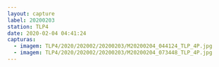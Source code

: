 ```yaml
---
layout: capture
label: 20200203
station: TLP4
date: 2020-02-04 04:41:24
capturas:
  - imagem: TLP4/2020/202002/20200203/M20200204_044124_TLP_4P.jpg
  - imagem: TLP4/2020/202002/20200203/M20200204_073448_TLP_4P.jpg
---
```


